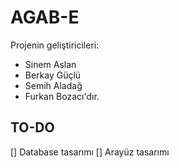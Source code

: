 # AGAB-E
Projenin geliştiricileri:
- Sinem Aslan 
- Berkay Güçlü 
- Semih Aladağ
- Furkan Bozacı'dır.

## TO-DO 
[] Database tasarımı
[] Arayüz tasarımı 

